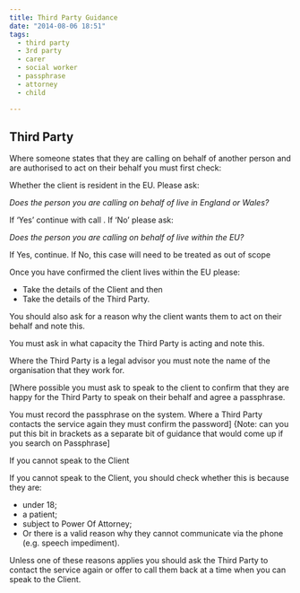 ```yaml
---
title: Third Party Guidance
date: "2014-08-06 18:51"
tags:
  - third party
  - 3rd party
  - carer
  - social worker
  - passphrase
  - attorney
  - child

---
```


## Third Party

Where someone states that they are calling on behalf of another person and are authorised to act on their behalf you must first check:

Whether the client is resident in the EU. Please ask:

_Does the person you are calling on behalf of live in England or Wales?_

If ‘Yes’ continue with call . If ‘No’ please ask:

_Does the person you are calling on behalf of live within the EU?_

If Yes, continue.
If No, this case will need to be treated as out of scope

Once you have confirmed the client lives within the EU please:

* Take the details of the Client and then
* Take the details of the Third Party.

You should also ask for a reason why the client wants them to act on their behalf and note this.

You must ask in what capacity the Third Party is acting and note this.

Where the Third Party is a legal advisor you must note the name of the organisation that they work for.

[Where possible you must ask to speak to the client to confirm that they are happy for the Third Party to speak on their behalf and agree a passphrase.

You must record the passphrase on the system. Where a Third Party contacts the service again they must confirm the password] {Note: can you put this bit in brackets as a separate bit of guidance that would come up if you search on Passphrase]

If you cannot speak to the Client

If you cannot speak to the Client, you should check whether this is because they are:
* under 18;
* a patient;
* subject to Power Of Attorney;
* Or there is a valid reason why they cannot communicate via the phone (e.g. speech impediment).

Unless one of these reasons applies you should ask the Third Party to contact the service again or offer to call them back at a time when you can speak to the Client.

